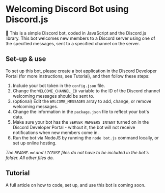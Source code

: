 # Welcoming Discord Bot using Discord.js
👋 This is a simple Discord bot, coded in JavaScript and the Discord.js library. This bot welcomes new members to a Discord server using one of the specified messages, sent to a specified channel on the server.

## Set-up & use
To set up this bot, please create a bot application in the Discord Developer Portal (for more instructions, see Tutorial), and then follow these steps:

1. Include your bot token in the `config.json` file.
2. Change the `WELCOME_CHANNEL_ID` variable to the ID of the Discord channel welcoming messages should be sent to.
3. (optional) Edit the `WELCOME_MESSAGES` array to add, change, or remove welcoming messages.
4. Change the information in the `package.json` file to reflect your bot's data.
5. Make sure your bot has the `SERVER MEMBERS INTENT` turned on in the Discord Developer Portal - without it, the bot will not receive notifications when new members come in.
6. Run the bot via NodeJS by running the `node bot.js` command locally, or set up online hosting.

*The `README.md` and `LICENSE` files do not have to be included in the bot's folder. All other files do.*

## Tutorial
A full article on how to code, set up, and use this bot is coming soon.

